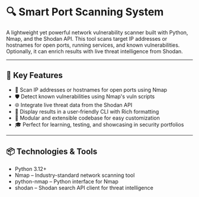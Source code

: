 # 🔍 Smart Port Scanning System

A lightweight yet powerful network vulnerability scanner built with Python, Nmap, and the Shodan API.
This tool scans target IP addresses or hostnames for open ports, running services, and known vulnerabilities.
Optionally, it can enrich results with live threat intelligence from Shodan.

---

## 🚀 Key Features

- 🔎 Scan IP addresses or hostnames for open ports using Nmap
- 🛡️ Detect known vulnerabilities using Nmap's vuln scripts
- 🌐 Integrate live threat data from the Shodan API
- 🎨 Display results in a user-friendly CLI with Rich formatting
- 🧩 Modular and extensible codebase for easy customization
- 🎓 Perfect for learning, testing, and showcasing in security portfolios

---

## 📦 Technologies & Tools

- Python 3.12+
- Nmap – Industry-standard network scanning tool
- python-nmap – Python interface for Nmap
- shodan – Shodan search API client for threat intelligence

